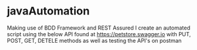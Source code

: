 # javaAutomation
Making use of BDD Framework and REST Assured I create an automated script using the below API found at https://petstore.swagger.io with PUT, POST, GET, DETELE methods as well as testing the API's on postman
